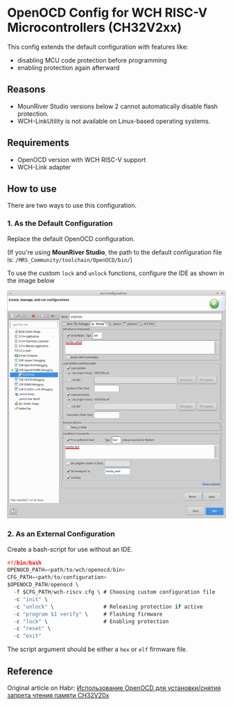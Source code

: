 # OpenOCD Config for WCH RISC-V Microcontrollers (CH32V2xx)

This config extends the default configuration with features like:
- disabling MCU code protection before programming
- enabling protection again afterward

## Reasons

- MounRiver Studio versions below 2 cannot automatically disable flash protection.
- WCH-LinkUtility is not available on Linux-based operating systems.

## Requirements

- OpenOCD version with WCH RISC-V support
- WCH-Link adapter

## How to use

There are two ways to use this configuration.

### 1. As the Default Configuration

Replace the default OpenOCD configuration.

(If you're using **MounRiver Studio**, the path to the default configuration file is: `/MRS_Community/toolchain/OpenOCD/bin/`)

To use the custom `lock` and `unlock` functions, configure the IDE as shown in the image below

![](https://github.com/bvchirkov/imgs/blob/main/MRS_RunConfigurations_Ext.png)

### 2. As an External Configuration

Create a bash-script for use without an IDE.

``` c
#!/bin/bash
OPENOCD_PATH=<path/to/wch/openocd/bin>
CFG_PATH=<path/to/configuration>
$OPENOCD_PATH/openocd \
  -f $CFG_PATH/wch-riscv.cfg \ # Choosing custom configuration file
  -c "init" \
  -c "unlock" \                # Releasing protection if active
  -c "program $1 verify" \     # Flashing firmware
  -c "lock" \                  # Enabling protection
  -c "reset" \
  -c "exit"
```

The script argument should be either a `hex` or `elf` firmware file.

## Reference

Original article on Habr: [Использование OpenOCD для установки/снятия запрета чтения памяти CH32V20x](https://habr.com/ru/articles/864344/)
